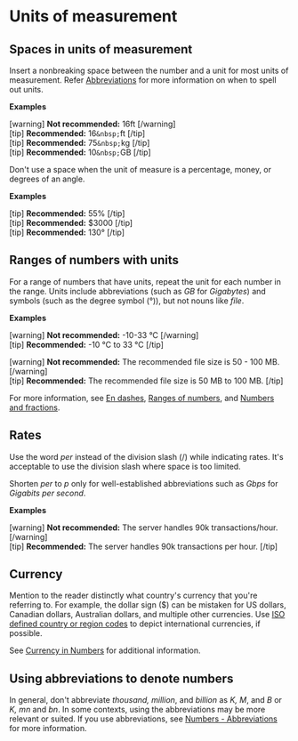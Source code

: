 # Units of measurement

## Spaces in units of measurement

Insert a nonbreaking space between the number and a unit for most units of measurement. Refer [Abbreviations]() for more information on when to spell out units.

**Examples**  

[warning] ****Not recommended:**** 16ft [/warning]  
[tip] **Recommended:** 16`&nbsp;`ft [/tip]  
[tip] **Recommended:** 75`&nbsp;`kg [/tip]  
[tip] **Recommended:** 10`&nbsp;`GB [/tip]  

Don't use a space when the unit of measure is a percentage, money, or degrees of an angle.

**Examples**  

[tip] **Recommended:** 55% [/tip]  
[tip] **Recommended:** $3000 [/tip]  
[tip] **Recommended:** 130° [/tip]  

## Ranges of numbers with units

For a range of numbers that have units, repeat the unit for each number in the range. Units include abbreviations (such as *GB* for *Gigabytes*) and symbols (such as the degree symbol (°)), but not nouns like *file*.

**Examples**  

[warning] **Not recommended:** -10-33 °C  [/warning]  
[tip] **Recommended:** -10 °C to 33 °C [/tip]  

[warning] **Not recommended:** The recommended file size is 50 - 100 MB. [/warning]  
[tip] **Recommended:** The recommended file size is 50 MB to 100 MB. [/tip]  

For more information, see [En dashes](https://make.wordpress.org/docs/style-guide/punctuation/dashes/#en-dashes), [Ranges of numbers](https://make.wordpress.org/docs/style-guide/formatting/numbers/#ranges-of-numbers), and [Numbers and fractions](https://make.wordpress.org/docs/style-guide/punctuation/hyphens/#numbers-and-fractions).

## Rates

Use the word *per* instead of the division slash (/) while indicating rates. It's acceptable to use the division slash where space is too limited.

Shorten *per* to *p* only for well-established abbreviations such as *Gbps* for *Gigabits per second*.

**Examples**  

[warning] **Not recommended:** The server handles 90k transactions/hour. [/warning]  
[tip] **Recommended:** The server handles 90k transactions per hour. [/tip]  

## Currency

Mention to the reader distinctly what country's currency that you're referring to. For example, the dollar sign ($) can be mistaken for US dollars, Canadian dollars, Australian dollars, and multiple other currencies. Use [ISO defined country or region codes](https://wikipedia.org/wiki/ISO_4217#Active_codes) to depict international currencies, if possible.

See [Currency in Numbers]() for additional information.

## Using abbreviations to denote numbers

In general, don't abbreviate *thousand, million*, and *billion* as *K, M*, and *B* or *K, mn* and *bn*. In some contexts, using the abbreviations may be more relevant or suited. If you use abbreviations, see [Numbers - Abbreviations]() for more information.
